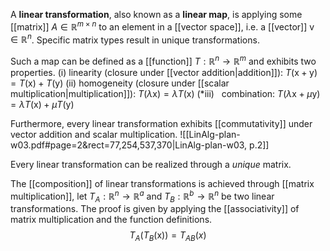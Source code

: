
A **linear transformation**, also known as a **linear map**, is applying some [[matrix]] $A \in \mathbb{R}^{m\times n}$ to an element in a [[vector space]], i.e. a [[vector]] $\mathrm{v} \in \mathbb{R}^n$. Specific matrix types result in unique transformations.

Such a map can be defined as a [[function]] $T:\mathbb{R}^n \to \mathbb{R}^m$ and exhibits two properties.
(i)     linearity (closure under [[vector addition|addition]]): $T(\mathrm{x}+\mathrm{y}) = T(\mathrm{x})+T(\mathrm{y})$
(ii)    homogeneity (closure under [[scalar multiplication|multiplication]]): $T(\lambda \mathrm{x})=\lambda T(\mathrm{x})$
(\*iii)   combination: $T(\lambda \mathrm{x}+ \mu \mathrm{y})=\lambda T(\mathrm{x})+ \mu T(\mathrm{y})$

Furthermore, every linear transformation exhibits [[commutativity]] under vector addition and scalar multiplication.
![[LinAlg-plan-w03.pdf#page=2&rect=77,254,537,370|LinAlg-plan-w03, p.2]]

Every linear transformation can be realized through a *unique* matrix.

The [[composition]] of linear transformations is achieved through [[matrix multiplication]], let $T_{A}:\mathbb{R}^n \to \mathbb{R}^a$ and $T_{B}: \mathbb{R}^b \to \mathbb{R}^n$ be two linear transformations. The proof is given by applying the [[associativity]] of matrix multiplication and the function definitions.
$$
T_{A}(T_{B}(\mathrm{x})) = T_{AB}(x)
$$
